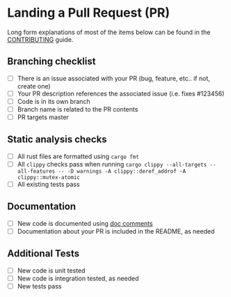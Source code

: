 # Landing a Pull Request (PR)

Long form explanations of most of the items below can be found in the [CONTRIBUTING](https://github.com/epi052/feroxbuster/blob/master/CONTRIBUTING.md) guide.

## Branching checklist
- [ ] There is an issue associated with your PR (bug, feature, etc.. if not, create one)
- [ ] Your PR description references the associated issue (i.e. fixes #123456)
- [ ] Code is in its own branch
- [ ] Branch name is related to the PR contents
- [ ] PR targets master

## Static analysis checks
- [ ] All rust files are formatted using `cargo fmt`
- [ ] All `clippy` checks pass when running `cargo clippy --all-targets --all-features -- -D warnings -A clippy::deref_addrof -A clippy::mutex-atomic`
- [ ] All existing tests pass

## Documentation
- [ ] New code is documented using [doc comments](https://doc.rust-lang.org/stable/rust-by-example/meta/doc.html)
- [ ] Documentation about your PR is included in the README, as needed

## Additional Tests
- [ ] New code is unit tested
- [ ] New code is integration tested, as needed
- [ ] New tests pass
